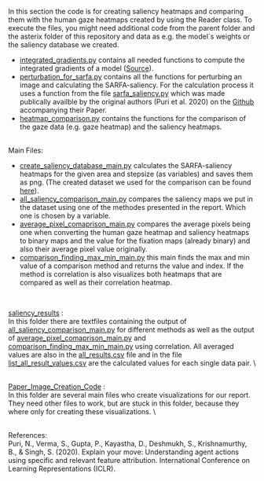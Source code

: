In this section the code is for creating saliency heatmaps and comparing them with the human gaze heatmaps created by using the Reader class. 
To execute the files, you might need additional code from the parent folder and the asterix folder of this repository and data as e.g. the model`s weights or the saliency database we created.

* [integrated_gradients.py](integrated_gradients.py) contains all needed functions to compute the integrated gradients of a model ([Source](https://github.com/GoogleCloudPlatform/training-data-analyst/blob/master/blogs/integrated_gradients/integrated_gradients.ipynb)).
* [perturbation_for_sarfa.py](perturbation_for_sarfa.py) contains all the functions for perturbing an image and calculating the SARFA-saliency. For the calculation process it uses a function from the file [sarfa_saliency.py](sarfa_saliency.py) which was made publically availble by the original authors (Puri et al. 2020) on the [Github](https://github.com/nikaashpuri/sarfa-saliency) accompanying their Paper. 
* [heatmap_comparison.py](heatmap_comparison.py) contains the functions for the comparison of the gaze data (e.g. gaze heatmap) and the saliency heatmaps.
<br />
Main Files: <br />

* [create_saliency_database_main.py](create_saliency_database_main.py) calculates the SARFA-saliency heatmaps for the given area and stepsize (as variables) and saves them as png. (The created dataset we used for the comparison can be found [here](https://osf.io/eyskv/?view_only=9dab6ccb848d471a8f0e46dfbf8ee195)). 
* [all_saliency_comparison_main.py](all_saliency_comparison_main.py) compares the saliency maps we put in the dataset using one of the methodes presented in the report. Which one is chosen by a variable. 
* [average_pixel_comaprison_main.py](average_pixel_comaprison_main.py) compares the average pixels being one when converting the human gaze heatmap and saliency heatmaps to binary maps and the value for the fixation maps (already binary) and also their average pixel value originally.
* [comparison_finding_max_min_main.py](comparison_finding_max_min_main.py) this main finds the max and min value of a comparison method and returns the value and index. If the method is correlation is also visualizes both heatmaps that are compared as well as their correlation heatmap.
<br />

[saliency_results](saliency_results) :\
In this folder there are textfiles containing the output of [all_saliency_comparison_main.py](all_saliency_comparison_main.py) for different methods as well as the output of [average_pixel_comaprison_main.py](average_pixel_comaprison_main.py) and [comparison_finding_max_min_main.py](comparison_finding_max_min_main.py) using correlation. All averaged values are also in the [all_results.csv](saliency_results/all_results.csv) file and in the file [list_all_result_values.csv](saliency_results/list_all_result_values.csv) are the calculated values for each single data pair. \

\
[Paper_Image_Creation_Code](Paper_Image_Creation_Code) :\
In this folder are several main files who create visualizations for our report. They need other files to work, but are stuck in this folder, because they where only for creating these visualizations. \

\
References: \
Puri, N., Verma, S., Gupta, P., Kayastha, D., Deshmukh, S., Krishnamurthy, B.,
    & Singh, S. (2020). Explain your move: Understanding agent actions using
    specific and relevant feature attribution. International Conference on Learning
    Representations (ICLR).
